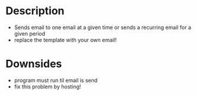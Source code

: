 # Description
* Sends email to one email at a given time or sends a recurring email for a given period
* replace the template with your own email!

# Downsides
* program must run til email is send
* fix this problem by hosting!
